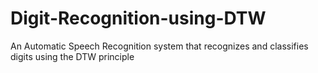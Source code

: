 # Digit-Recognition-using-DTW
An Automatic Speech Recognition system that recognizes and classifies digits using the DTW principle

